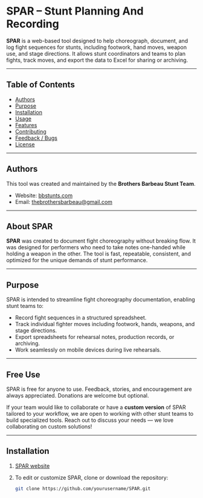 # SPAR – Stunt Planning And Recording

**SPAR** is a web-based tool designed to help choreograph, document, and log fight sequences for stunts, including footwork, hand moves, weapon use, and stage directions. It allows stunt coordinators and teams to plan fights, track moves, and export the data to Excel for sharing or archiving.

---

## Table of Contents

- [Authors](#authors)  
- [Purpose](#purpose)  
- [Installation](#installation)  
- [Usage](#usage)  
- [Features](#features)  
- [Contributing](#contributing)  
- [Feedback / Bugs](#feedback--bugs)  
- [License](#license)  

---

## Authors

This tool was created and maintained by the **Brothers Barbeau Stunt Team**.  

- Website: [bbstunts.com](https://bbstunts.com)  
- Email: [thebrothersbarbeau@gmail.com](mailto:thebrothersbarbeau@gmail.com)

---

## About SPAR

**SPAR** was created to document fight choreography without breaking flow. It was designed for performers who need to take notes one-handed while holding a weapon in the other. The tool is fast, repeatable, consistent, and optimized for the unique demands of stunt performance.

---

## Purpose

SPAR is intended to streamline fight choreography documentation, enabling stunt teams to:

- Record fight sequences in a structured spreadsheet.
- Track individual fighter moves including footwork, hands, weapons, and stage directions.
- Export spreadsheets for rehearsal notes, production records, or archiving.
- Work seamlessly on mobile devices during live rehearsals.

---

## Free Use

SPAR is free for anyone to use. Feedback, stories, and encouragement are always appreciated. Donations are welcome but optional.  

If your team would like to collaborate or have a **custom version** of SPAR tailored to your workflow, we are open to working with other stunt teams to build specialized tools. Reach out to discuss your needs — we love collaborating on custom solutions!

---

## Installation

1. [SPAR website](https://mbarbeau-umich.github.io/bbstunts_SPAR/)

2. To edit or customize SPAR, clone or download the repository:  
   ```bash
   git clone https://github.com/yourusername/SPAR.git
